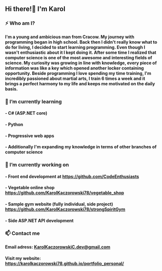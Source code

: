 ## Hi there!👋 I'm Karol

### ⚡ Who am I?
#### I'm a young and ambicious man from Cracow. My journey with programming began in high school. Back then I didn't really know what to do for living, I decided to start learning programming. Even though I wasn't enthusiastic about it I kept doing it. After some time I realized that computer science is one of the most awesome and interesting fields of science. My curiosity was growing in line with knowledge, every piece of information was like a key which opened another locker containing opportunity. Beside programming I love spending my time training, I'm incredibly passioned about martial arts, I train 6 times a week and it brings a perfect harmony to my life and keeps me motivated on the daily basis.

### 🌱 I’m currently learning
  #### - C# (ASP.NET core)
  #### - Python
  #### - Progressive web apps
  #### - Additionally I'm expanding my knowledge in terms of other branches of computer science
 
 ### 🔭 I’m currently working on 
  #### - Front end development at https://github.com/CodeEnthusiasts
  #### - Vegetable online shop https://github.com/KarolKaczorowski78/vegetable_shop
  #### - Sample gym website (fully individual, side project) https://github.com/KarolKaczorowski78/strongSpiritGym
  #### - Side ASP.NET API development
 
 ### 📫 Contact me
  #### Email adress: KarolKaczorowskiC.dev@gmail.com
  #### Visit my website: https://karolkaczorowski78.github.io/portfolio_personal/
<!--
**KarolKaczorowski78/KarolKaczorowski78** is a ✨ _special_ ✨ repository because its `README.md` (this file) appears on your GitHub profile.

Here are some ideas to get you started:

- 🔭 I’m currently working on ...
- 🌱 I’m currently learning ...
- 👯 I’m looking to collaborate on ...
- 🤔 I’m looking for help with ...
- 💬 Ask me about ...
- 📫 How to reach me: ...
- 😄 Pronouns: ...
- ⚡ Fun fact: ...
-->
